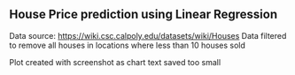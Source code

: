 ## House Price prediction using Linear Regression ##

Data source: https://wiki.csc.calpoly.edu/datasets/wiki/Houses
Data filtered to remove all houses in locations where less than 10 houses sold

Plot created with screenshot as chart text saved too small

